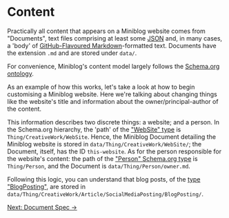# Content

Practically all content that appears on a Miniblog website comes from "Documents", text files comprising at least some [JSON](https://en.wikipedia.org/wiki/JSON) and, in many cases, a 'body' of [GitHub-Flavoured Markdown](https://docs.github.com/en/get-started/writing-on-github/getting-started-with-writing-and-formatting-on-github/basic-writing-and-formatting-syntax)-formatted text.  Documents have the extension `.md` and are stored under `data/`.

For convenience, Miniblog's content model largely follows the [Schema.org ontology](https://schema.org/docs/full.html).

As an example of how this works, let's take a look at how to begin customising a Miniblog website.  Here we're talking about changing things like the website's title and information about the owner/principal-author of the content.

This information describes two discrete things: a website; and a person.  In the Schema.org hierarchy, the 'path' of the ["WebSite" type](https://schema.org/WebSite) is `Thing/CreativeWork/WebSite`.  Hence, the Miniblog Document detailing the Miniblog website is stored in `data/Thing/CreativeWork/WebSite/`; the Document, itself, has the ID `this-website`.  As for the person responsible for the website's content: the path of the ["Person" Schema.org type](https://schema.org/Person) is `Thing/Person`, and the Document is `data/Thing/Person/owner.md`.

Following this logic, you can understand that blog posts, of the [type "BlogPosting"](https://schema.org/BlogPosting), are stored in `data/Thing/CreativeWork/Article/SocialMediaPosting/BlogPosting/`.

[Next: Document Spec &rarr;](content/document-spec.md)
